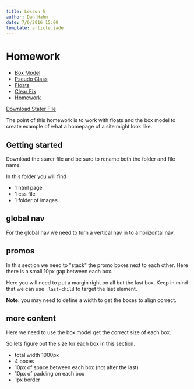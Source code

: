 ```yaml
---
title: Lesson 5
author: Dan Hahn
date: 7/6/2016 15:00
template: article.jade
---
```


# Homework

* [Box Model]()
* [Pseudo Class](pseudo.html)
* [Floats](floats.html)
* [Clear Fix](clear-fix.html)
* [Homework](homework.html)

[Download Stater File](homework6_yourname.zip)

The point of this homework is to work with floats and the box model to create example of what a homepage of a site might look like.

## Getting started

Download the starer file and be sure to rename both the folder and file name.

In this folder you will find

* 1 html page
* 1 css file
* 1 folder of images

## global nav

For the global nav we need to turn a vertical nav in to a horizontal nav.

## promos

In this section we need to "stack" the promo boxes next to each other.  Here there is a small 10px gap between each box.  

Here you will need to put a margin right on all but the last box.  Keep in mind that we can use `:last-child` to target the last element.

**Note:** you may need to define a width to get the boxes to align correct.

## more content

Here we need to use the box model get the correct size of each box.  

So lets figure out the size for each box in this section.  

* total width 1000px
* 4 boxes
* 10px of space between each box (not after the last)
* 10px of padding on each box
* 1px border

<div class="homework-view" data-lesson="lesson6"></div>
